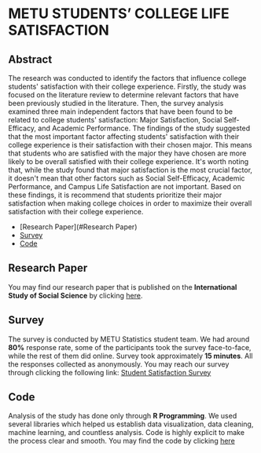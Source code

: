 # METU STUDENTS’ COLLEGE LIFE SATISFACTION

## Abstract

The research was conducted to identify the factors that influence college students' satisfaction with their  college  experience.  Firstly,  the  study  was  focused  on  the  literature  review  to  determine relevant  factors  that  have  been  previously  studied  in  the  literature.  Then,  the  survey  analysis examined three main independent factors that have been found to be related to college students' satisfaction: Major Satisfaction, Social Self-Efficacy, and Academic Performance. The findings of the study suggested that the most important factor affecting students' satisfaction with their college experience is their satisfaction with their chosen major. This means that students who are satisfied with  the  major  they  have  chosen  are  more  likely  to  be  overall  satisfied  with  their  college experience. It's worth noting that, while the study found that major satisfaction is the most crucial factor, it doesn't mean that other factors such as Social Self-Efficacy, Academic Performance, and Campus Life Satisfaction are not important. Based on these findings, it is recommend that students prioritize their major satisfaction when making college choices in order to maximize their overall satisfaction with their college experience.

- [Research Paper](#Research Paper)
- [Survey](#Survey)
- [Code](#Code)

## Research Paper
You may find our research paper that is published on the **International Study of Social Science** by clicking [here](https://furkandanisman.github.io/METU_Student_Satisfaction/Research-Paper/METU-Student-Satisfaction-Paper.html). 

## Survey
The survey is conducted by METU Statistics student team. We had around **80%** response rate, some of the participants took the survey face-to-face, while the rest of them did online. Survey took approximately **15 minutes**. All the responses collected as anonymously. You may reach our survey through clicking the following link:
[Student Satisfaction Survey](https://furkandanisman.github.io/METU_Student_Satisfaction/Research-Paper/METU-Student-Satisfaction-Paper.html)

## Code
Analysis of the study has done only through **R Programming**. We used several libraries which helped us establish data visualization, data cleaning, machine learning, and countless analysis. Code is highly explicit to make the process clear and smooth. You may find the code by clicking [here](https://furkandanisman.github.io/METU_Student_Satisfaction/Research-Paper/METU-Student-Satisfaction-Paper.html)



